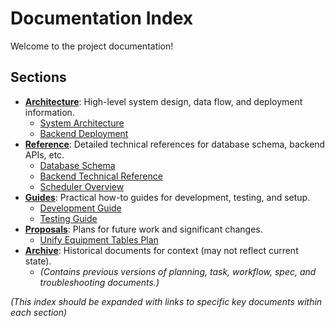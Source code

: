 # Documentation Index

Welcome to the project documentation!

## Sections

*   **[Architecture](./architecture/)**: High-level system design, data flow, and deployment information.
    *   [System Architecture](./architecture/ARCHITECTURE.md)
    *   [Backend Deployment](./architecture/DEPLOYMENT.md)
*   **[Reference](./reference/)**: Detailed technical references for database schema, backend APIs, etc.
    *   [Database Schema](./reference/DB.md)
    *   [Backend Technical Reference](./reference/technical-reference.md)
    *   [Scheduler Overview](./reference/OVERVIEW.md)
*   **[Guides](./guides/)**: Practical how-to guides for development, testing, and setup.
    *   [Development Guide](./guides/DEVELOPMENT.md)
    *   [Testing Guide](./guides/TESTING.md)
*   **[Proposals](./proposals/)**: Plans for future work and significant changes.
    *   [Unify Equipment Tables Plan](./proposals/unify_equipment_plan.md)
*   **[Archive](./archive/)**: Historical documents for context (may not reflect current state).
    *   *(Contains previous versions of planning, task, workflow, spec, and troubleshooting documents.)*

*(This index should be expanded with links to specific key documents within each section)* 